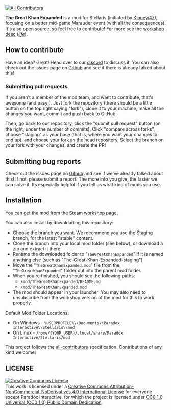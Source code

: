 <!-- ALL-CONTRIBUTORS-BADGE:START - Do not remove or modify this section -->

[![All Contributors](https://img.shields.io/badge/all_contributors-3-dark.svg?style=tound-square)](#contributors-)

<!-- ALL-CONTRIBUTORS-BADGE:END -->

**The Great Khan Expanded** is a mod for Stellaris (initiated by [Kinneyj47](https://steamcommunity.com/profiles/76561198167006924)), focusing on a better mid-game Marauder event (with all the consequences). It's also open source, so feel free to contribute! For more see the [workshop desc](/mod/workshop_description.bbcode) (_[life](https://steamcommunity.com/sharedfiles/filedetails/?id=2508704523)_).

## How to contribute
Have an idea? Great! Head over to our [discord](https://discordapp.com/channels/378985949373399040/445225961722478602) to discuss it. You can also check out the issues page on [Github](../../../The-Great-Khan-Expanded/issues) and see if there is already talked about this!

### Submitting pull requests
If you aren't a member of the mod team, and want to contribute, that's awesome (and easy!). Just fork the repository (there should be a little button on the top right saying "fork"), clone it to your machine, make all the changes you want, commit and push back to GitHub.

Then, go back to our repository, click the "submit pull request" button (on the right, under the number of commits). Click "compare across forks", choose "staging" as your base (that is, where you want your changes to end up), and choose your fork as the head repository. Select the branch on your fork with your changes, and create the PR!

## Submitting bug reports
Check out the issues page on [Github](../../../The-Great-Khan-Expanded/issues) and see if we've already talked about this! If not, please submit a report! The more info you give, the faster we can solve it. Its especially helpful if you tell us what kind of mods you use.

## Installation
You can get the mod from the Steam [workshop page](https://steamcommunity.com/sharedfiles/filedetails/?id=2508704523).

You can also install by downloading this repository:

 - Choose the branch you want. We recommend you use the Staging branch, for the latest "stable" content.
 - Clone the branch into your local mod folder (see below), or download a zip and extract it there.
 - Rename the downloaded folder to "`TheGreatKhanExpanded`" if it is named anything else (such as "The-Great-Khan-Expanded-staging")
 - Move the "`TheGreatKhanExpanded.mod`" file from the "`TheGreatKhanExpanded`" folder out into the parent mod folder.
 - When you're finished, you should see the following paths:
   - `/mod/TheGreatKhanExpanded/README.md`
   - `/mod/TheGreatKhanExpanded.mod`
 - The mod should appear in your launcher. You may also need to unsubscribe from the workshop version of the mod for this to work properly.

Default Mod Folder Locations:
 - On Windows - `%USERPROFILE%\\Documents\\Paradox Interactive\\Stellaris\\mod`
 - On Linux - `/home/{YOUR_USER}/.local/share/Paradox Interactive/Stellaris/mod`

This project follows the [all-contributors](https://github.com/all-contributors/all-contributors) specification. Contributions of any kind welcome!

## LICENSE
<a rel="license" href="http://creativecommons.org/licenses/by-nc-nd/4.0/"><img alt="Creative Commons License" style="border-width:0" src="https://i.creativecommons.org/l/by-nc-nd/4.0/88x31.png" /></a><br />This work is licensed under a <a rel="license" href="http://creativecommons.org/licenses/by-nc-nd/4.0/">Creative Commons Attribution-NonCommercial-NoDerivatives 4.0 International License</a> for everyone except Paradox Interactive, for which the project is licensed under [CC0 1.0 Universal (CC0 1.0)
Public Domain Dedication](https://creativecommons.org/publicdomain/zero/1.0/).
